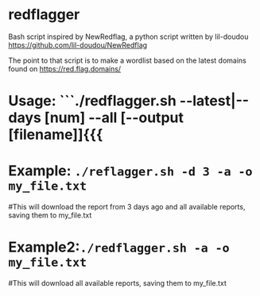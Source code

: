 # redflagger
Bash script inspired by NewRedflag, a python script written by lil-doudou
https://github.com/lil-doudou/NewRedflag

The point to that script is to make a wordlist based on the latest domains found on https://red.flag.domains/

# Usage: ```./redflagger.sh --latest|--days [num] --all [--output [filename]]{{{ 

# Example: ```./reflagger.sh -d 3 -a -o my_file.txt``` 
#This will download the report from 3 days ago and all available reports, saving them to my_file.txt

# Example2:```./redflagger.sh -a -o my_file.txt``` 
#This will download all available reports, saving them to my_file.txt
